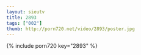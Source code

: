 ```yaml
--- 
layout: sieutv
title: 2893
tags: ["002"]
thumb: http://porn720.net/video/2893/poster.jpg
---
```

{% include porn720 key="2893" %} 
